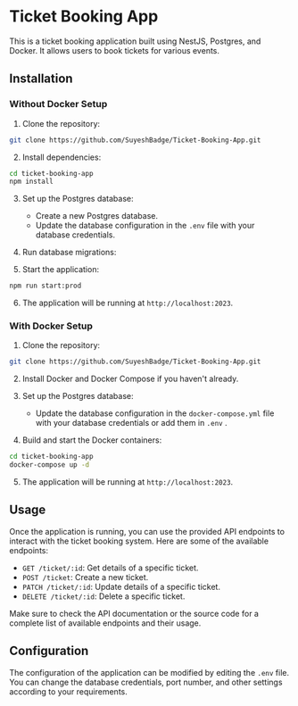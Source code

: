 # Ticket Booking App

This is a ticket booking application built using NestJS, Postgres, and Docker. It allows users to book tickets for various events.

## Installation

### Without Docker Setup

1. Clone the repository:

```bash
git clone https://github.com/SuyeshBadge/Ticket-Booking-App.git
```

2. Install dependencies:

```bash
cd ticket-booking-app
npm install
```

3. Set up the Postgres database:

   - Create a new Postgres database.
   - Update the database configuration in the `.env` file with your database credentials.

4. Run database migrations:

5. Start the application:

```bash
npm run start:prod
```

6. The application will be running at `http://localhost:2023`.

### With Docker Setup

1. Clone the repository:

```bash
git clone https://github.com/SuyeshBadge/Ticket-Booking-App.git
```

2. Install Docker and Docker Compose if you haven't already.

3. Set up the Postgres database:

   - Update the database configuration in the `docker-compose.yml` file with your database credentials or add them in `.env` .

4. Build and start the Docker containers:

```bash
cd ticket-booking-app
docker-compose up -d
```

5. The application will be running at `http://localhost:2023`.

## Usage

Once the application is running, you can use the provided API endpoints to interact with the ticket booking system. Here are some of the available endpoints:

- `GET /ticket/:id`: Get details of a specific ticket.
- `POST /ticket`: Create a new ticket.
- `PATCH /ticket/:id`: Update details of a specific ticket.
- `DELETE /ticket/:id`: Delete a specific ticket.

Make sure to check the API documentation or the source code for a complete list of available endpoints and their usage.

## Configuration

The configuration of the application can be modified by editing the `.env` file. You can change the database credentials, port number, and other settings according to your requirements.

